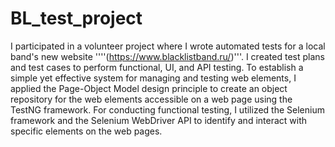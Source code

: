 # BL_test_project

I participated in a volunteer project where I wrote automated tests for a local band's new website ''''(https://www.blacklistband.ru/)'''. I created test plans and test cases to perform functional, UI, and API testing. To establish a simple yet effective system for managing and testing web elements, I applied the Page-Object Model design principle to create an object repository for the web elements accessible on a web page using the TestNG framework. For conducting functional testing, I utilized the Selenium framework and the Selenium WebDriver API to identify and interact with specific elements on the web pages. 
